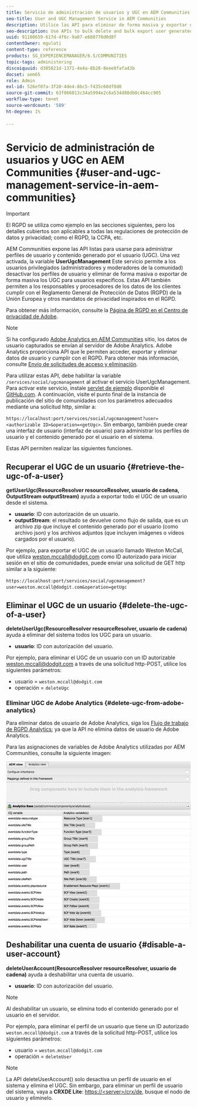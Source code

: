 ```yaml
---
title: Servicio de administración de usuarios y UGC en AEM Communities
seo-title: User and UGC Management Service in AEM Communities
description: Utilice las API para eliminar de forma masiva y exportar de forma masiva el contenido generado por el usuario, así como desactivar la cuenta de usuario.
seo-description: Use APIs to bulk delete and bulk export user generated content, and disable user account.
uuid: 91180659-617d-4f6c-9a07-e680770d0d8f
contentOwner: mgulati
content-type: reference
products: SG_EXPERIENCEMANAGER/6.5/COMMUNITIES
topic-tags: administering
discoiquuid: d305821d-1371-4e4a-8b28-8eee8fafa43b
docset: aem65
role: Admin
exl-id: 526ef0fa-3f20-4de4-8bc5-f435c60df0d0
source-git-commit: 63f066013c34a5994e2c6a534d88db0c464cc905
workflow-type: tm+mt
source-wordcount: '589'
ht-degree: 1%

---
```


# Servicio de administración de usuarios y UGC en AEM Communities {#user-and-ugc-management-service-in-aem-communities}

>[!IMPORTANT]
>
>El RGPD se utiliza como ejemplo en las secciones siguientes, pero los detalles cubiertos son aplicables a todas las regulaciones de protección de datos y privacidad; como el RGPD, la CCPA, etc.

AEM Communities expone las API listas para usarse para administrar perfiles de usuario y contenido generado por el usuario (UGC). Una vez activada, la variable **UserUgcManagement** Este servicio permite a los usuarios privilegiados (administradores y moderadores de la comunidad) desactivar los perfiles de usuario y eliminar de forma masiva o exportar de forma masiva los UGC para usuarios específicos. Estas API también permiten a los responsables y procesadores de los datos de los clientes cumplir con el Reglamento General de Protección de Datos (RGPD) de la Unión Europea y otros mandatos de privacidad inspirados en el RGPD.

Para obtener más información, consulte la [Página de RGPD en el Centro de privacidad de Adobe](https://www.adobe.com/privacy/general-data-protection-regulation.html).

>[!NOTE]
>
>Si ha configurado [Adobe Analytics en AEM Communities](/help/communities/analytics.md) sitio, los datos de usuario capturados se envían al servidor de Adobe Analytics. Adobe Analytics proporciona API que le permiten acceder, exportar y eliminar datos de usuario y cumplir con el RGPD. Para obtener más información, consulte [Envío de solicitudes de acceso y eliminación](https://experienceleague.adobe.com/docs/analytics/admin/data-governance/gdpr-submit-access-delete.html).

Para utilizar estas API, debe habilitar la variable `/services/social/ugcmanagement` al activar el servicio UserUgcManagement. Para activar este servicio, instale [servlet de ejemplo](https://github.com/Adobe-Marketing-Cloud/aem-communities-ugc-migration/tree/main/bundles/communities-ugc-management-servlet) disponible el [GitHub.com](https://github.com/Adobe-Marketing-Cloud/aem-communities-ugc-migration/tree/main/bundles/communities-ugc-management-servlet). A continuación, visite el punto final de la instancia de publicación del sitio de comunidades con los parámetros adecuados mediante una solicitud http, similar a:

`https://localhost:port/services/social/ugcmanagement?user=<authorizable ID>&operation=<getUgc>`. Sin embargo, también puede crear una interfaz de usuario (interfaz de usuario) para administrar los perfiles de usuario y el contenido generado por el usuario en el sistema.

Estas API permiten realizar las siguientes funciones.

## Recuperar el UGC de un usuario {#retrieve-the-ugc-of-a-user}

**getUserUgc(ResourceResolver resourceResolver, usuario de cadena, OutputStream outputStream)** ayuda a exportar todo el UGC de un usuario desde el sistema.

* **usuario**: ID con autorización de un usuario.
* **outputStream**: el resultado se devuelve como flujo de salida, que es un archivo zip que incluye el contenido generado por el usuario (como archivo json) y los archivos adjuntos (que incluyen imágenes o vídeos cargados por el usuario).

Por ejemplo, para exportar el UGC de un usuario llamado Weston McCall, que utiliza weston.mccall@dodgit.com como ID autorizado para iniciar sesión en el sitio de comunidades, puede enviar una solicitud de GET http similar a la siguiente:

`https://localhost:port/services/social/ugcmanagement?user=weston.mccall@dodgit.com&operation=getUgc`

## Eliminar el UGC de un usuario {#delete-the-ugc-of-a-user}

**deleteUserUgc(ResourceResolver resourceResolver, usuario de cadena)** ayuda a eliminar del sistema todos los UGC para un usuario.

* **usuario**: ID con autorización del usuario.

Por ejemplo, para eliminar el UGC de un usuario con un ID autorizable weston.mccall@dodgit.com a través de una solicitud http-POST, utilice los siguientes parámetros:

* usuario = `weston.mccall@dodgit.com`
* operación = `deleteUgc`

### Eliminar UGC de Adobe Analytics {#delete-ugc-from-adobe-analytics}

Para eliminar datos de usuario de Adobe Analytics, siga los [Flujo de trabajo de RGPD Analytics](https://experienceleague.adobe.com/docs/analytics/admin/data-governance/an-gdpr-workflow.html?lang=es); ya que la API no elimina datos de usuario de Adobe Analytics.

Para las asignaciones de variables de Adobe Analytics utilizadas por AEM Communities, consulte la siguiente imagen:

![AEM Asignación de variables de comunidades de para Adobe Analytics](assets/analytics-communities-mapping.png)

## Deshabilitar una cuenta de usuario {#disable-a-user-account}

**deleteUserAccount(ResourceResolver resourceResolver, usuario de cadena)** ayuda a deshabilitar una cuenta de usuario.

* **usuario**: ID con autorización del usuario.

>[!NOTE]
>
>Al deshabilitar un usuario, se elimina todo el contenido generado por el usuario en el servidor.

Por ejemplo, para eliminar el perfil de un usuario que tiene un ID autorizado `weston.mccall@dodgit.com` a través de la solicitud http-POST, utilice los siguientes parámetros:

* usuario = `weston.mccall@dodgit.com`
* operación = `deleteUser`

>[!NOTE]
>
>La API deleteUserAccount() solo desactiva un perfil de usuario en el sistema y elimina el UGC. Sin embargo, para eliminar un perfil de usuario del sistema, vaya a **CRXDE Lite**: [https://&lt;server>/crx/de](https://localhost:4502/crx/de), busque el nodo de usuario y elimínelo.
